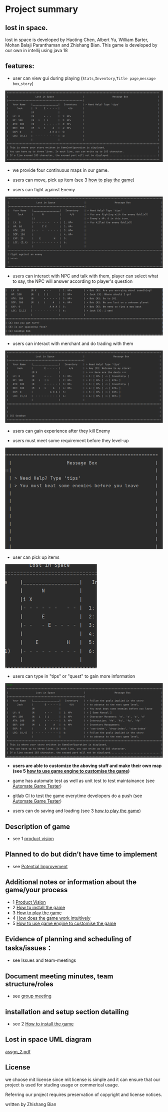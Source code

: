 # Project summary

## lost in space.  

lost in space is developed by Haoting Chen, Albert Yu, William Barter, Mohan Balaji Paranthaman and Zhishang Bian. This game is developed by our own in intellij using java 18

## features:


- user can view gui during playing (`Stats`,`Inventory`,`Title page`,`message box`,`story`)

![gui](wikis/uploads/f5d3b9c84b7eab68ab8b06edbb392716/gui.png)

- we provide four continuous maps in our game.

- users can move, pick up item (see 3 [how to play the game)](wikis/3-How-to-play-the-game%3F)

- users can fight against Enemy 

![slan_enemy](wikis/uploads/58464470bfed97fe194721c4592a0fc9/slan_enemy.png)

- users can interact with NPC and talk with them, player can select what to say, the NPC will answer according to player's question

![Screenshot_2022-10-01_155900](wikis/uploads/d1a193b8a0a6a2f0ab001e987bafc178/Screenshot_2022-10-01_155900.png)

- users can interact with merchant and do trading with them

![trades](wikis/uploads/beff4709a6915ef6fa8118bcd1723ef6/trades.png)

- users can gain experience after they kill Enemy

- users must meet some requirement before they level-up

![requirement](wikis/uploads/4fff66208469fab35d87ff2cf0cfabdb/requirement.png)

- user can pick up items

![item](wikis/uploads/96547d53597a6e7dcb865bb93e62afcd/item.png)

- users can type in "tips" or "quest" to gain more information

![tips](wikis/uploads/258d70f485b425259aa137ba88c73126/tips.png)

- **users are able to customize the aboving stuff and make their own map (see 5 [how to use game engine to customise the game](wikis/5-How-to-use-the-game-engine-to-customise-the-game%3F))**

- game has automate test as well as unit test to test maintainance (see [Automate Game Tester](wikis/Automatic-Game-Tester))

- gitlab CI to test the game everytime developers do a push (see [Automate Game Tester](wikis/Automatic-Game-Tester))

- users can do saving and loading (see 3 [how to play the game](wikis/3-How-to-play-the-game%3F))


## Description of game 
- see 1 [product vision](wikis/1-Product-Vision)

## Planned to do but didn’t have time to implement 
- see [Potential Improvement](wikis/Potential-Improvements)

## Additional notes or information about the game/your process 
- 1 [Product Vision](wikis/1-Product-Vision)
- 2 [How to install the game](wikis/2-How-to-install-the-game%3F)
- 3 [How to play the game](wikis/3-How-to-play-the-game%3F)
- 4 [How does the game work intuitively](wikis/4-How-does-the-game-work-intuitively%3F)
- 5 [How to use game engine to customise the game](wikis/5-How-to-use-the-game-engine-to-customise-the-game%3F)

## Evidence of planning and scheduling of tasks/issues：
- see Issues and team-meetings

## Document meeting minutes, team structure/roles 
- see [group meeting](meeting-minutes)

## installation and setup section detailing 
- see 2 [How to install the game](wikis/2-How-to-install-the-game%3F)

## Lost in space UML diagram
[assgn_2.pdf](wikis/uploads/6ea22827d390c957ebe277cd26ba5a4e/assgn_2.pdf)

## License

we choose mit license since mit license is simple and it can ensure that our project is used for studing usage or commerical usage. 

Referring our project requires preservation of copyright and license notices.

written by Zhishang Bian